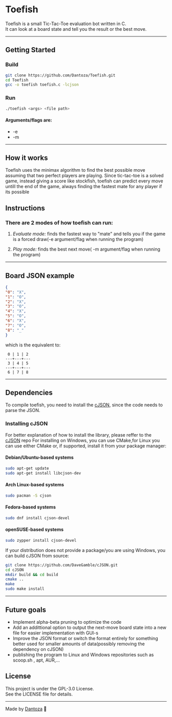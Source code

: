 # Toefish

Toefish is a small Tic-Tac-Toe evaluation bot written in C.  
It can look at a board state and tell you the result or the best move.

---

## Getting Started

### Build

```bash
git clone https://github.com/Dantoza/Toefish.git
cd Toefish
gcc -o toefish toefish.c -lcjson
```

### Run

```bash
./toefish <args> <file path>
```
#### Arguments/flags are:
* -e
* -m
---
## How it works
Toefish uses the minimax algorithm to find the best possible move assuming that two perfect players are playing.
Since tic-tac-toe is a solved game, instead giving a score like stockfish, toefish can predict every move untill the end of the game,
always finding the fastest mate for any player if its possible
## Instructions
### There are 2 modes of how toefish can run:
1. _Evaluate mode:_ finds the fastest way to "mate" and tells you if the game is a forced draw(-e argument/flag when running the program)


2. _Play mode:_ finds the best next move( -m argument/flag when running the program)


---

## Board JSON example

```json
{
"0": "X",
"1": "O",
"2": "X",
"3": "O",
"4": "X",
"5": "O",
"6": "X",
"7": "O",
"8": "_"
}
```
which is the equivalent to: 
``` 
 0 | 1 | 2
---+---+---
 3 | 4 | 5 
---+---+---
 6 | 7 | 8
```
---
## Dependencies
To compile toefish, you need to install the [cJSON](https://github.com/DaveGamble/cJSON), since the code needs to parse the JSON.

### Installing cJSON
For better explanation of how to install the library, please reffer to the [cJSON](https://github.com/DaveGamble/cJSON) repo
For installing on Windows, you can use CMake,for Linux you can use either CMake or, if supported, install it from your package manager:
#### Debian/Ubuntu-based systems

```bash
sudo apt-get update
sudo apt-get install libcjson-dev
```

#### Arch Linux-based systems

```bash
sudo pacman -S cjson
```

#### Fedora-based systems

```bash
sudo dnf install cjson-devel
```

#### openSUSE-based systems

```bash
sudo zypper install cjson-devel
```

If your distribution does not provide a package/you are using Windows, you can build cJSON from source:

```bash
git clone https://github.com/DaveGamble/cJSON.git
cd cJSON
mkdir build && cd build
cmake ..
make
sudo make install
```
---
## Future goals
- Implement alpha-beta pruning to optimize the code
- Add an addittional option to output the next-move board state into a new file for easier implementation with GUI-s
- Improve the JSON format or switch the format entirely for something better used for smaller amounts of data(possibly removing the dependency on cJSON)
- publishing the program to Linux and Windows repositories such as scoop.sh , apt, AUR,...
## License

This project is under the GPL-3.0 License.  
See the LICENSE file for details.

---

Made by [Dantoza](https://github.com/Dantoza) 🎣
